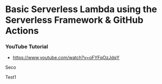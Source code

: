 # Basic Serverless Lambda using the Serverless Framework & GitHub Actions

### YouTube Tutorial
* https://www.youtube.com/watch?v=oFYFqOzJdqY


Seco

Test1
